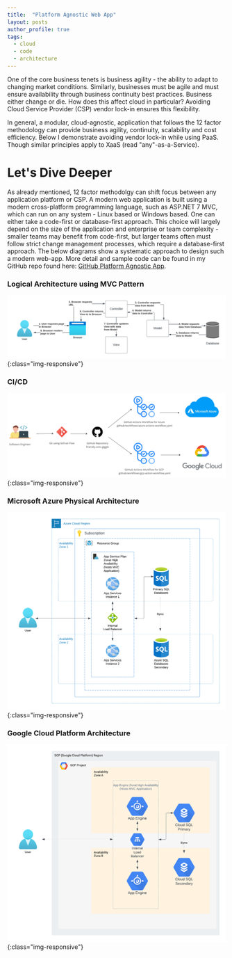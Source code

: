 ```yaml
---
title:  "Platform Agnostic Web App"
layout: posts
author_profile: true
tags:
  - cloud
  - code
  - architecture
---
```


One of the core business tenets is business agility - the ability to adapt to changing market conditions. Similarly, businesses must be agile and must ensure availability through business continuity best practices.  Business either change or die.  How does this affect cloud in particular?  Avoiding Cloud Service Provider (CSP) vendor lock-in ensures this flexibility. 

In general, a modular, cloud-agnostic, application that follows the 12 factor methodology can provide business agility, continuity, scalability and cost efficiency.  Below I demonstrate avoiding vendor lock-in while using PaaS.  Though similar principles apply to XaaS (read "any"-as-a-Service). 

# Let's Dive Deeper
As already mentioned, 12 factor methodolgy can shift focus between any application platform or CSP.  A modern web application is built using a modern cross-platform programming language, such as ASP.NET 7 MVC, which can run on any system - Linux based or Windows based.  One can either take a code-first or database-first approach.  This choice will largely depend on the size of the application and enterprise or team complexity - smaller teams may benefit from code-first, but larger teams often must follow strict change management processes, which require a database-first approach.  The below diagrams show a systematic approach to design such a modern web-app.  More detail and sample code can be found in my GitHub repo found here: [GitHub Platform Agnostic App](https://github.com/rimlaban7/platform-agnostic-app). 

### Logical Architecture using MVC Pattern
![Logical Architecture](../assets/images/platform-agnostic-mvc-architecture.png){:class="img-responsive"}

### CI/CD
![CI/CD](../assets/images/platform-agnostic-ci-cd-flow.png){:class="img-responsive"}

### Microsoft Azure Physical Architecture
![Microsoft Azure Physical Architecture](../assets/images/platform-agnostic-azure-architecture.png){:class="img-responsive"}

### Google Cloud Platform Architecture
![Google Cloud Platform Architecture](../assets/images/platform-agnostic-gcp-architecture.png){:class="img-responsive"}
